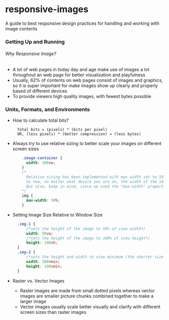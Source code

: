 # responsive-images
A guide to best responsive design practices for handling and working with image contents

### Getting Up and Running
###### Why Responsive Image?
* A lot of web pages in today day and age make use of images a lot throughout an web page for better visualization and playfulness
* Usually, 62% of contents on web pages consist of images and graphics, so it is super important for make images show up clearly and properly based of different devices
* To provide viewers high quality images, with fewest bytes possible

### Units, Formats, and Environments
* How to calculate total bits?

        Total bits = (pixels) * (bits per pixel)
        OR, (less pixels) * (better compression) = (less bytes)
    
* Always try to use relative sizing to better scale your images on different screen sizes
    ```css
        .image-container {
          width: 100vw;
        }  
        /*
          Relative sizing has been implemented with max width set to 50%. 
          So now, no matter what device you are on, the width of the image will always be relative to the .image-container element.
          But also, keep in mind, since we used the "max-width" property instead of "width," the image will only expand or shrink to 50% of .image-container, UNTIL it starts surpassing its natural width
        */
        img {
          max-width: 50%;  
        }
    ```
* Setting Image Size Relative to Window Size
    ```css
      .img-1 {
          /*sets the height of the image to 50% of view width*/
          width: 50vw;
          /*sets the height of the image to 100% of view height*/
          height: 100vh;
      } 
      .img-2 {
          /*sets the height and width to view minimum (the shorter size between the window height and width)*/
          width: 100vmin;
          height: 100vmin;
      } 
    ```   
* Raster vs. Vector Images
    * Raster images are made from small dotted pixels whereas vector images are smaller picture chunks combined together to make a larger image
    * Vector images usually scale better visually and clarify with different screen sizes than raster images
         